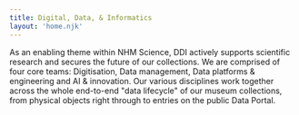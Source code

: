 ```yaml
---
title: Digital, Data, & Informatics
layout: 'home.njk'
---
```


As an enabling theme within NHM Science, DDI actively supports scientific research and secures the future of our collections. We are comprised of four core teams: Digitisation, Data management, Data platforms & engineering and AI & innovation. Our various disciplines work together across the whole end-to-end "data lifecycle" of our museum collections, from physical objects right through to entries on the public Data Portal.
